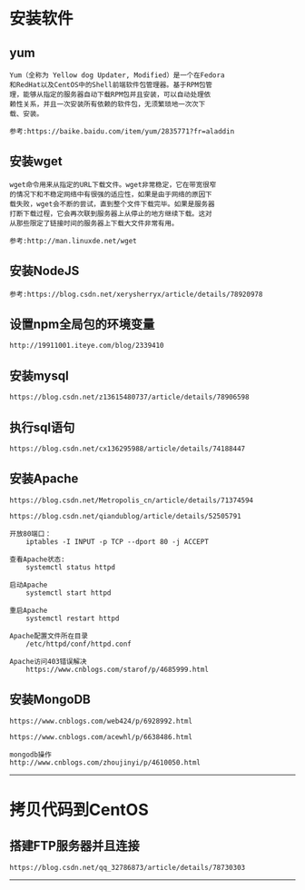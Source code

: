 # 安装软件

## yum
	Yum（全称为 Yellow dog Updater, Modified）是一个在Fedora
	和RedHat以及CentOS中的Shell前端软件包管理器。基于RPM包管
	理，能够从指定的服务器自动下载RPM包并且安装，可以自动处理依
	赖性关系，并且一次安装所有依赖的软件包，无须繁琐地一次次下
	载、安装。
	
	参考:https://baike.baidu.com/item/yum/2835771?fr=aladdin
	
## 安装wget
	wget命令用来从指定的URL下载文件。wget非常稳定，它在带宽很窄
	的情况下和不稳定网络中有很强的适应性，如果是由于网络的原因下
	载失败，wget会不断的尝试，直到整个文件下载完毕。如果是服务器
	打断下载过程，它会再次联到服务器上从停止的地方继续下载。这对
	从那些限定了链接时间的服务器上下载大文件非常有用。
	
	参考:http://man.linuxde.net/wget
	
## 安装NodeJS
	参考:https://blog.csdn.net/xerysherryx/article/details/78920978
	
## 设置npm全局包的环境变量
	http://19911001.iteye.com/blog/2339410
	
## 安装mysql
	https://blog.csdn.net/z13615480737/article/details/78906598
	
## 执行sql语句
	https://blog.csdn.net/cx136295988/article/details/74188447
	
## 安装Apache
	https://blog.csdn.net/Metropolis_cn/article/details/71374594
	
	https://blog.csdn.net/qiandublog/article/details/52505791
	
	开放80端口：
		iptables -I INPUT -p TCP --dport 80 -j ACCEPT
	
	查看Apache状态:
		systemctl status httpd
		
	启动Apache
		systemctl start httpd
	
	重启Apache
		systemctl restart httpd
		
	Apache配置文件所在目录
		/etc/httpd/conf/httpd.conf
		
	Apache访问403错误解决
		https://www.cnblogs.com/starof/p/4685999.html
	
## 安装MongoDB
	https://www.cnblogs.com/web424/p/6928992.html
	
	https://www.cnblogs.com/acewhl/p/6638486.html
	
	mongodb操作
	http://www.cnblogs.com/zhoujinyi/p/4610050.html
	
--------------------------------

# 拷贝代码到CentOS
	
## 搭建FTP服务器并且连接
	https://blog.csdn.net/qq_32786873/article/details/78730303

--------------------------------